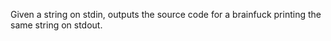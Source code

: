 Given a string on stdin, outputs the source code for a brainfuck printing the
same string on stdout.
